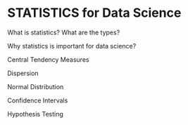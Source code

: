 # STATISTICS for Data Science
<p> What is statistics? What are the types?</p>
<p> Why statistics is important for data science?</p>
<p> Central Tendency Measures</p>
<p> Dispersion</p>
<p> Normal Distribution</p>
<p> Confidence Intervals</p>
<p> Hypothesis Testing</p>
